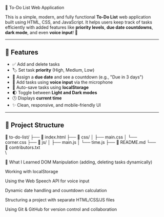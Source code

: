 📝 To-Do List Web Application

This is a simple, modern, and fully functional **To-Do List** web application built using HTML, CSS, and JavaScript. It helps users keep track of tasks efficiently with added features like **priority levels**, **due date countdowns**, **dark mode**, and even **voice input**! 🎤

---

## 🌟 Features

- ✅ Add and delete tasks
- 🏷️ Set task **priority** (High, Medium, Low)
- 📅 Assign a **due date** and see a countdown (e.g., "Due in 3 days")
- 🎤 Add tasks using **voice input** via the microphone
- 💾 Auto-save tasks using **localStorage**
- 🌓 Toggle between **Light and Dark modes**
- 🕒 Displays **current time**
- ✨ Clean, responsive, and mobile-friendly UI

---

## 📂 Project Structure

📁 to-do-list/
├── 📄 index.html
├── 📁 css/
│   ├── main.css
│   └── corner.css
├── 📁 js/
│   ├── main.js
│   └── time.js
├── 📄 README.md
└── 📄 contributors.txt\
\


🧠 What I Learned
DOM Manipulation (adding, deleting tasks dynamically)

Working with localStorage

Using the Web Speech API for voice input

Dynamic date handling and countdown calculation

Structuring a project with separate HTML/CSS/JS files

Using Git & GitHub for version control and collaboration
